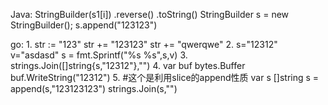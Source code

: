 Java:
StringBuilder(s1[i])
.reverse()
.toString()
StringBuilder s = new StringBuilder();
s.append("123123")

go:
1.
str := "123"
str += "123123"
str += "qwerqwe"
2.
s="12312"
v="asdasd"
s = fmt.Sprintf("%s %s",s,v)
3.
strings.Join([]string{s,"12312"},"")
4.
var buf bytes.Buffer
buf.WriteString("12312")
5.
#这个是利用slice的append性质
var s []string
s = append(s,"123123123")
strings.Join(s,"")